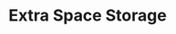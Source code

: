 ---
title: "Extra Space Storage"
url: /boiling-springs/extra-space-storage/
shop: storage rental
---